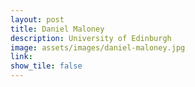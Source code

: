 ```yaml
---
layout: post
title: Daniel Maloney
description: University of Edinburgh
image: assets/images/daniel-maloney.jpg
link: 
show_tile: false
---
```

